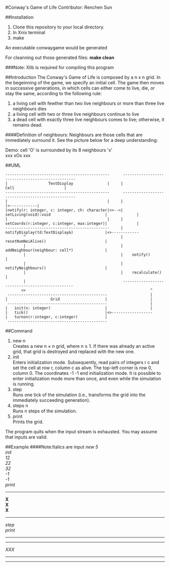 #Conway's Game of Life
Contributor: Renchen Sun

##Installation
1. Clone this repository to your local directory. 
2. In Xnix terminal
3. make

An executable conwaygame would be generated

For cleanning out those generated files:
**make clean**

###Note: Xlib is required for compiling this program

##Introduction
The Conway's Game of Life is composed by a n x n grid. In the begeinning of the game, we specify an initial cell. The game then moves in successive generations, in which cells can either come to live, die, or stay the same, according to the following rule:
1. a living cell with fewther than two live neighbours or more than three live neighbours dies
2. a living cell with two or three live neighbours continue to live
3. a dead cell with exactly three live neighbours comes to live; otherwise, it remains dead.

####Definition of neighbours: Neighbours are those cells that are immediately surround it. See the picture below for a deep understanding:

Demo: cell 'O' is surrounded by its 8 neighbours 'x'   
xxx
xOx
xxx 

##UML																											
																													
	----------------------------------------------      -------------------------------------------------			
    |  		           TextDisplay               |     |					  Cell 						|			
	----------------------------------------------		-------------------------------------------------			
	|					     					 |	   |					                            |<------------|
	|notify(r: integer, c: integer, ch: character|<>-->|	setLiving(void):void                        |			  |
	|				                             |     |	setCoords(r:integer, c:integer, max:integer)|			  |
	----------------------------------------------	   |	notifyDisplay(td:TextDisplay&)              |<>------------
			^										   |	resetNumNeiAlive()                          |
			|										   |	addNeighbour(neighbour: cell*)              |
			|										   |	notify()                                    |
			|										   |	notifyNeighbours()                          |
			|										   |	recalculate()                               |
		    |										    ------------------------------------------------	
		   <>														^
	 --------------------------------------------					|	
	|					Grid					|					|
	 --------------------------------------------					|
	|	init(n: integer)						|					|
	|	tick()									|<>------------------
	|	turnon(r:integer, c:integer)			|
	 --------------------------------------------
	 
	 
##Command
1. new n       
Creates a new n × n grid, where n ≥ 1. If there was already an active grid, that grid is destroyed and replaced with the new one.
2. init      
Enters initialization mode. Subsequently, read pairs of integers r c and set the cell at row r, column c as alive. The top-left corner is row 0, column 0. The coordinates -1 -1 end initialization mode. It is possible to enter initialization mode more than once, and even while the simulation is running.
3. step      
Runs one tick of the simulation (i.e., transforms the grid into the immediately succeeding generation).
4. steps n      
Runs n steps of the simulation.
5. print      
Prints the grid.	 

The program quits when the input stream is exhausted. You may assume that inputs are valid.


##Example
####Note:Italics are input
*new 5*      
*init*      
*12*     
*22*     
*32*      
*-1*      
*-1*      
*print*       
_____      
__X__      
__X__     
__X__      
_____       
*step*       
*print*       
_____       
_____      
_XXX_       
_____       
_____     
